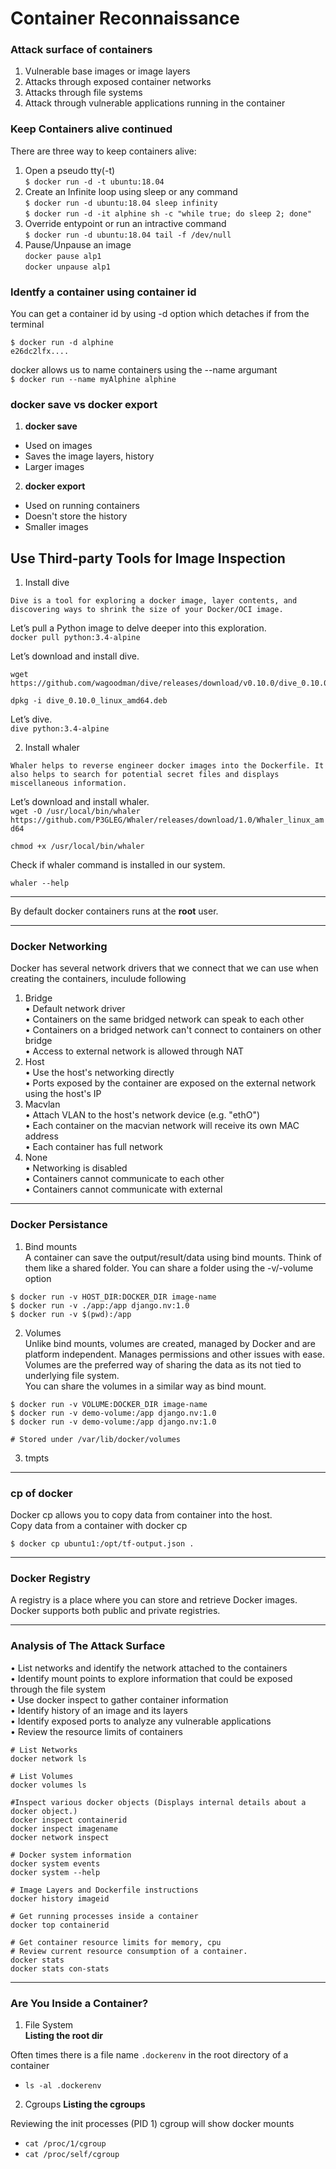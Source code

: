 # Container Reconnaissance

### Attack surface of containers

1. Vulnerable base images or image layers
2. Attacks through exposed container networks
3. Attacks through file systems
4. Attack through vulnerable applications running in the container

###  Keep Containers alive continued
There are three way to keep containers alive:

1. Open a pseudo tty(-t) \
`$ docker run -d -t ubuntu:18.04`
2. Create an Infinite loop using sleep or any command \
`$ docker run -d ubuntu:18.04 sleep infinity` \
`$ docker run -d -it alphine sh -c "while true; do sleep 2; done"`
3. Override entypoint or run an intractive command \
`$ docker run -d ubuntu:18.04 tail -f /dev/null`
4. Pause/Unpause an image \
`docker pause alp1` \
`docker unpause alp1`

### Identfy a container using container id
You can get a container id by using -d option which detaches if from the terminal 
```
$ docker run -d alphine
e26dc2lfx....
```
docker allows us to name containers using the --name argumant \
``$ docker run --name myAlphine alphine`` 

### docker save vs docker export


1. **docker save**

- Used on images
- Saves the image layers, history
- Larger images

2. **docker export**

- Used on running containers
- Doesn't store the history
- Smaller images

## Use Third-party Tools for Image Inspection

1. Install dive
```
Dive is a tool for exploring a docker image, layer contents, and discovering ways to shrink the size of your Docker/OCI image.
```
Let’s pull a Python image to delve deeper into this exploration. \
`` docker pull python:3.4-alpine ``

Let’s download and install dive.
```
wget https://github.com/wagoodman/dive/releases/download/v0.10.0/dive_0.10.0_linux_amd64.deb

dpkg -i dive_0.10.0_linux_amd64.deb

```
Let’s dive. \
``dive python:3.4-alpine``

2. Install whaler
```
Whaler helps to reverse engineer docker images into the Dockerfile. It also helps to search for potential secret files and displays miscellaneous information.
```
Let’s download and install whaler. \
``wget -O /usr/local/bin/whaler https://github.com/P3GLEG/Whaler/releases/download/1.0/Whaler_linux_amd64``

``chmod +x /usr/local/bin/whaler``

Check if whaler command is installed in our system.

``whaler --help``

---

By default docker containers runs at the **root**  user.

---
### Docker Networking ###

Docker has several network drivers that we connect that we can use when creating the containers, inculude following
1. Bridge \
• Default network driver \
• Containers on the same bridged network can speak to each other \
• Containers on a bridged network can't connect to containers on other bridge \
• Access to external network is allowed through NAT 
2. Host \
• Use the host's networking directly \
• Ports exposed by the container are exposed on the external network using the host's IP
3. Macvlan \
• Attach VLAN to the host's network device (e.g. "ethO") \
• Each container on the macvian network will receive its own MAC address \
• Each container has full network
4. None \
• Networking is disabled \
• Containers cannot communicate to each other \
• Containers cannot communicate with external 

---

### Docker Persistance ###

1. Bind mounts \
A container can save the output/result/data using bind mounts. Think of them like a shared folder.
You can share a folder using the -v/-volume option
```
$ docker run -v HOST_DIR:DOCKER_DIR image-name
$ docker run -v ./app:/app django.nv:1.0
$ docker run -v $(pwd):/app
```
2. Volumes \
Unlike bind mounts, volumes are created, managed by Docker and are platform independent.
Manages permissions and other issues with ease. Volumes are the preferred way of sharing the data as its not tied to underlying file system. \
You can share the volumes in a similar way as bind mount.
```
$ docker run -v VOLUME:DOCKER_DIR image-name
$ docker run -v demo-volume:/app django.nv:1.0
$ docker run -v demo-volume:/app django.nv:1.0

# Stored under /var/lib/docker/volumes
```

3. tmpts

---

### cp of docker ###

Docker cp allows you to copy data from container into the host. \
Copy data from a container with docker cp 

``$ docker cp ubuntu1:/opt/tf-output.json .``

---

### Docker Registry

A registry is a place where you can store and retrieve Docker images. Docker supports both public and private registries.

---

### Analysis of The Attack Surface

• List networks and identify the network attached to the containers \
• Identify mount points to explore information that could be exposed through the file system \
• Use docker inspect to gather container information \
• Identify history of an image and its layers \
• Identify exposed ports to analyze any vulnerable applications \
• Review the resource limits of containers

```
# List Networks
docker network ls

# List Volumes
docker volumes ls

#Inspect various docker objects (Displays internal details about a docker object.)
docker inspect containerid 
docker inspect imagename 
docker network inspect

# Docker system information
docker system events 
docker system --help

# Image Layers and Dockerfile instructions
docker history imageid

# Get running processes inside a container
docker top containerid

# Get container resource limits for memory, cpu
# Review current resource consumption of a container.
docker stats
docker stats con-stats

```

---

### Are You Inside a Container?

1. File System \
**Listing the root dir**

Often times there is a file name `.dockerenv` in the root directory of a container

- `ls -al .dockerenv`

2. Cgroups
**Listing the cgroups**

Reviewing the init processes (PID 1) cgroup will show docker mounts

- `cat /proc/1/cgroup`
- `cat /proc/self/cgroup`








